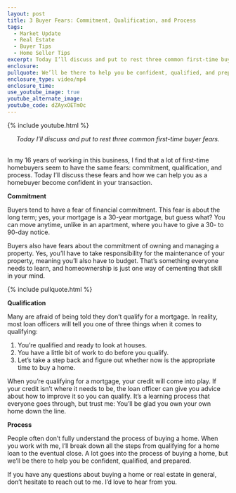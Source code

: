 ```yaml
---
layout: post
title: 3 Buyer Fears: Commitment, Qualification, and Process
tags:
  - Market Update
  - Real Estate
  - Buyer Tips
  - Home Seller Tips
excerpt: Today I’ll discuss and put to rest three common first-time buyer fears.
enclosure:
pullquote: We’ll be there to help you be confident, qualified, and prepared for your home purchase.
enclosure_type: video/mp4
enclosure_time:
use_youtube_image: true
youtube_alternate_image: 
youtube_code: dZAyxOETmOc
---
```


{% include youtube.html %}

<center><em>Today I’ll discuss and put to rest three common first-time buyer fears.</em></center>

<center>&nbsp;</center>

In my 16 years of working in this business, I find that a lot of first-time homebuyers seem to have the same fears: commitment, qualification, and process. Today I’ll discuss these fears and how we can help you as a homebuyer become confident in your transaction.

**Commitment**

Buyers tend to have a fear of financial commitment. This fear is about the long term; yes, your mortgage is a 30-year mortgage, but guess what? You can move anytime, unlike in an apartment, where you have to give a 30- to 90-day notice.

Buyers also have fears about the commitment of owning and managing a property. Yes, you’ll have to take responsibility for the maintenance of your property, meaning you’ll also have to budget. That’s something everyone needs to learn, and homeownership is just one way of cementing that skill in your mind.

{% include pullquote.html %}

**Qualification**

Many are afraid of being told they don’t qualify for a mortgage. In reality, most loan officers will tell you one of three things when it comes to qualifying:

1. You’re qualified and ready to look at houses.
2. You have a little bit of work to do before you qualify.
3. Let’s take a step back and figure out whether now is the appropriate time to buy a home.

When you’re qualifying for a mortgage, your credit will come into play. If your credit isn’t where it needs to be, the loan officer can give you advice about how to improve it so you can qualify. It’s a learning process that everyone goes through, but trust me: You’ll be glad you own your own home down the line.

**Process**

People often don’t fully understand the process of buying a home. When you work with me, I’ll break down all the steps from qualifying for a home loan to the eventual close. A lot goes into the process of buying a home, but we’ll be there to help you be confident, qualified, and prepared.

If you have any questions about buying a home or real estate in general, don’t hesitate to reach out to me. I’d love to hear from you.

